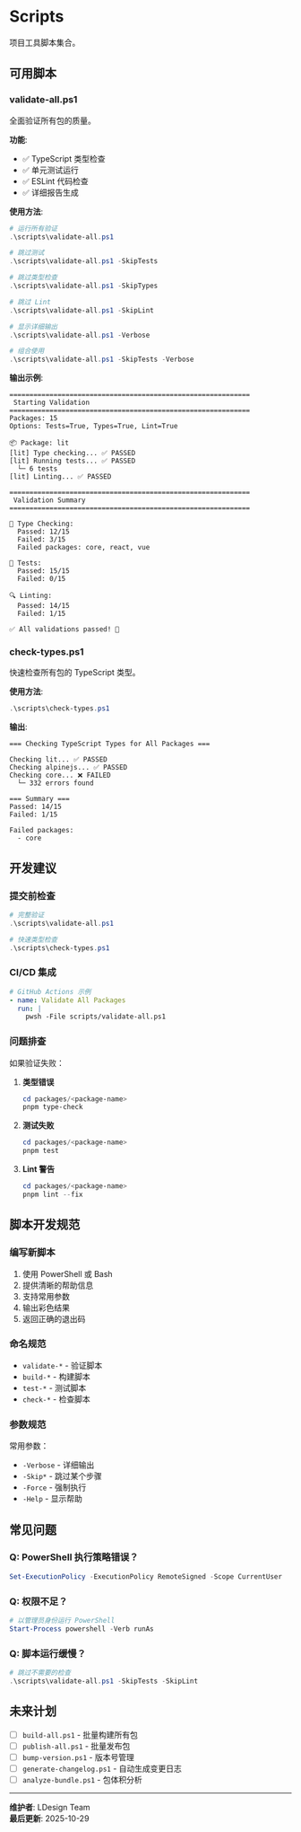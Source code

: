 # Scripts

项目工具脚本集合。

## 可用脚本

### validate-all.ps1

全面验证所有包的质量。

**功能**:
- ✅ TypeScript 类型检查
- ✅ 单元测试运行
- ✅ ESLint 代码检查
- ✅ 详细报告生成

**使用方法**:

```powershell
# 运行所有验证
.\scripts\validate-all.ps1

# 跳过测试
.\scripts\validate-all.ps1 -SkipTests

# 跳过类型检查
.\scripts\validate-all.ps1 -SkipTypes

# 跳过 Lint
.\scripts\validate-all.ps1 -SkipLint

# 显示详细输出
.\scripts\validate-all.ps1 -Verbose

# 组合使用
.\scripts\validate-all.ps1 -SkipTests -Verbose
```

**输出示例**:

```
============================================================
 Starting Validation
============================================================
Packages: 15
Options: Tests=True, Types=True, Lint=True

📦 Package: lit
[lit] Type checking... ✅ PASSED
[lit] Running tests... ✅ PASSED
  └─ 6 tests
[lit] Linting... ✅ PASSED

============================================================
 Validation Summary
============================================================

📝 Type Checking:
  Passed: 12/15
  Failed: 3/15
  Failed packages: core, react, vue

🧪 Tests:
  Passed: 15/15
  Failed: 0/15

🔍 Linting:
  Passed: 14/15
  Failed: 1/15

✅ All validations passed! 🎉
```

### check-types.ps1

快速检查所有包的 TypeScript 类型。

**使用方法**:

```powershell
.\scripts\check-types.ps1
```

**输出**:

```
=== Checking TypeScript Types for All Packages ===

Checking lit... ✅ PASSED
Checking alpinejs... ✅ PASSED
Checking core... ❌ FAILED
  └─ 332 errors found

=== Summary ===
Passed: 14/15
Failed: 1/15

Failed packages:
  - core
```

## 开发建议

### 提交前检查

```powershell
# 完整验证
.\scripts\validate-all.ps1

# 快速类型检查
.\scripts\check-types.ps1
```

### CI/CD 集成

```yaml
# GitHub Actions 示例
- name: Validate All Packages
  run: |
    pwsh -File scripts/validate-all.ps1
```

### 问题排查

如果验证失败：

1. **类型错误**
   ```powershell
   cd packages/<package-name>
   pnpm type-check
   ```

2. **测试失败**
   ```powershell
   cd packages/<package-name>
   pnpm test
   ```

3. **Lint 警告**
   ```powershell
   cd packages/<package-name>
   pnpm lint --fix
   ```

## 脚本开发规范

### 编写新脚本

1. 使用 PowerShell 或 Bash
2. 提供清晰的帮助信息
3. 支持常用参数
4. 输出彩色结果
5. 返回正确的退出码

### 命名规范

- `validate-*` - 验证脚本
- `build-*` - 构建脚本
- `test-*` - 测试脚本
- `check-*` - 检查脚本

### 参数规范

常用参数：
- `-Verbose` - 详细输出
- `-Skip*` - 跳过某个步骤
- `-Force` - 强制执行
- `-Help` - 显示帮助

## 常见问题

### Q: PowerShell 执行策略错误？

```powershell
Set-ExecutionPolicy -ExecutionPolicy RemoteSigned -Scope CurrentUser
```

### Q: 权限不足？

```powershell
# 以管理员身份运行 PowerShell
Start-Process powershell -Verb runAs
```

### Q: 脚本运行缓慢？

```powershell
# 跳过不需要的检查
.\scripts\validate-all.ps1 -SkipTests -SkipLint
```

## 未来计划

- [ ] `build-all.ps1` - 批量构建所有包
- [ ] `publish-all.ps1` - 批量发布包
- [ ] `bump-version.ps1` - 版本号管理
- [ ] `generate-changelog.ps1` - 自动生成变更日志
- [ ] `analyze-bundle.ps1` - 包体积分析

---

**维护者**: LDesign Team  
**最后更新**: 2025-10-29
